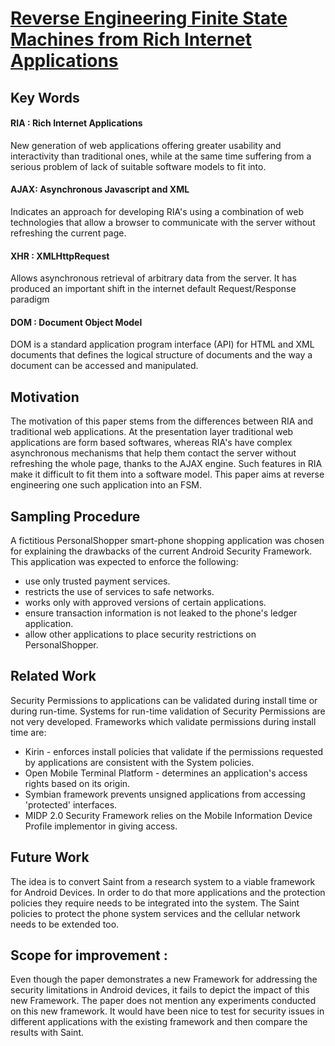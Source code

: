 # [Reverse Engineering Finite State Machines from Rich Internet Applications](http://ieeexplore.ieee.org/document/4656395/)

## Key Words

####  RIA : Rich Internet Applications
New generation of web applications offering greater usability and  interactivity than traditional ones, while at the same time suffering from a serious problem of lack of suitable software models to fit into.

#### AJAX: Asynchronous Javascript and XML 
Indicates an approach for developing RIA's using a combination of web technologies that allow a browser to communicate with the server without refreshing the current page. 

#### XHR : XMLHttpRequest  
Allows asynchronous retrieval of arbitrary data from the server. It has produced an important shift in the internet default Request/Response paradigm


#### DOM : Document Object Model
DOM is a standard application program interface (API) for HTML and XML documents that defines the logical structure of documents and the way a document can be accessed and manipulated.

## Motivation
The motivation of this paper stems from the differences between RIA and traditional web applications. At the presentation layer traditional web applications are form based softwares, whereas RIA's have complex asynchronous mechanisms that help them contact the server without refreshing the whole page, thanks to the AJAX engine. Such features in RIA make it difficult to fit them into a software model. This paper aims at reverse engineering one such application into an FSM.

## Sampling Procedure 
A fictitious PersonalShopper smart-phone shopping application was chosen for explaining the drawbacks of the current Android Security Framework. This application was expected to enforce the following:
* use only trusted payment services.
* restricts the use of services to safe networks.
* works only with approved versions of certain applications.
* ensure transaction information is not leaked to the phone's ledger application.
* allow other applications to place security restrictions on PersonalShopper.

## Related Work
Security Permissions to applications can be validated during install time or during run-time. Systems for run-time validation of Security Permissions are not very developed. Frameworks which validate permissions during install time are:
* Kirin - enforces install policies that validate if the permissions requested by applications are consistent with the System policies.
* Open Mobile Terminal Platform - determines an application's access rights based on its origin.
* Symbian framework prevents unsigned applications from accessing 'protected' interfaces.
* MIDP 2.0 Security Framework relies on the Mobile Information Device Profile implementor in giving access.

## Future Work
The idea is to convert Saint from a research system to a viable framework for Android Devices. In order to do that more applications and the protection policies they require needs to be integrated into the system. The Saint policies to protect the phone system services and the cellular network needs to be extended too.

## Scope for improvement :
Even though the paper demonstrates a new Framework for addressing the security limitations in Android devices, it fails to depict the impact of this new Framework. The paper does not mention any experiments conducted on this new framework. It would have been nice to test for security issues in different applications with the existing framework and then compare the results with Saint.
